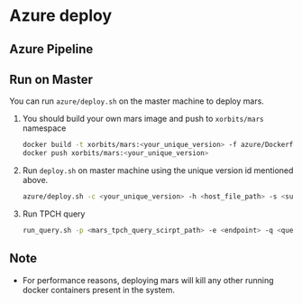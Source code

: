 # Azure deploy
## Azure Pipeline

## Run on Master
You can run `azure/deploy.sh` on the master machine to deploy mars.

1. You should build your own mars image and push to `xorbits/mars` namespace
   ```bash
   docker build -t xorbits/mars:<your_unique_version> -f azure/Dockerfile .
   docker push xorbits/mars:<your_unique_version>
   ```

2. Run `deploy.sh` on master machine using the unique version id mentioned above.
   ```bash
   azure/deploy.sh -c <your_unique_version> -h <host_file_path> -s <supervisor_ip> -w <worker_num> --local
   ```

3. Run TPCH query
   ```bash
   run_query.sh -p <mars_tpch_query_scirpt_path> -e <endpoint> -q <queries> -f <tpch_data_folder>
   ```

## Note
- For performance reasons, deploying mars will kill any other running docker containers present in the system.
